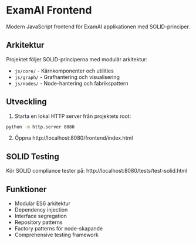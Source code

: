 # ExamAI Frontend

Modern JavaScript frontend för ExamAI applikationen med SOLID-principer.

## Arkitektur

Projektet följer SOLID-principerna med modulär arkitektur:

- `js/core/` - Kärnkomponenter och utilities
- `js/graph/` - Grafhantering och visualisering  
- `js/nodes/` - Node-hantering och fabrikspattern

## Utveckling

1. Starta en lokal HTTP server från projektets root:
```bash
python -m http.server 8080
```

2. Öppna http://localhost:8080/frontend/index.html

## SOLID Testing

Kör SOLID compliance tester på:
http://localhost:8080/tests/test-solid.html

## Funktioner

- Modulär ES6 arkitektur
- Dependency injection
- Interface segregation
- Repository patterns
- Factory patterns för node-skapande
- Comprehensive testing framework
